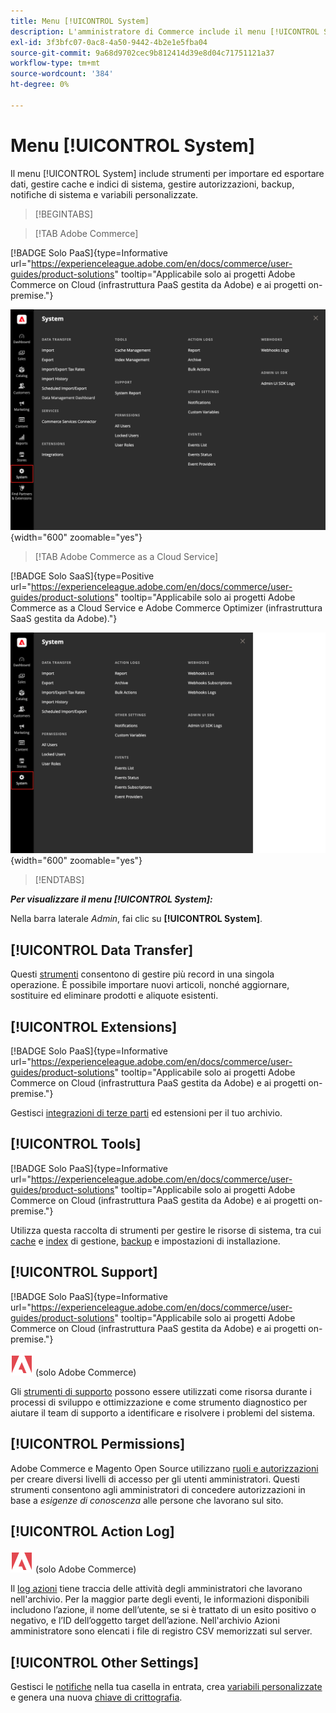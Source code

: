 ```yaml
---
title: Menu [!UICONTROL System]
description: L'amministratore di Commerce include il menu [!UICONTROL System], che fornisce l'accesso agli strumenti per l'importazione e l'esportazione di dati, la gestione della cache di sistema e degli indici, la gestione degli accessi e delle autorizzazioni dell'amministratore, i backup, le notifiche di sistema e le variabili personalizzate.
exl-id: 3f3bfc07-0ac8-4a50-9442-4b2e1e5fba04
source-git-commit: 9a68d9702cec9b812414d39e8d04c71751121a37
workflow-type: tm+mt
source-wordcount: '384'
ht-degree: 0%

---
```


# Menu [!UICONTROL System]

Il menu [!UICONTROL System] include strumenti per importare ed esportare dati, gestire cache e indici di sistema, gestire autorizzazioni, backup, notifiche di sistema e variabili personalizzate.

>[!BEGINTABS]

>[!TAB Adobe Commerce]

[!BADGE Solo PaaS]{type=Informative url="https://experienceleague.adobe.com/en/docs/commerce/user-guides/product-solutions" tooltip="Applicabile solo ai progetti Adobe Commerce on Cloud (infrastruttura PaaS gestita da Adobe) e ai progetti on-premise."}

![Menu di sistema](./assets/system-menu.png){width="600" zoomable="yes"}

>[!TAB Adobe Commerce as a Cloud Service]

[!BADGE Solo SaaS]{type=Positive url="https://experienceleague.adobe.com/en/docs/commerce/user-guides/product-solutions" tooltip="Applicabile solo ai progetti Adobe Commerce as a Cloud Service e Adobe Commerce Optimizer (infrastruttura SaaS gestita da Adobe)."}

![Menu di sistema](./assets/system-menu-accs.png){width="600" zoomable="yes"}

>[!ENDTABS]

**_Per visualizzare il menu [!UICONTROL System]:_**

Nella barra laterale _Admin_, fai clic su **[!UICONTROL System]**.

## [!UICONTROL Data Transfer]

Questi [strumenti](data-transfer.md) consentono di gestire più record in una singola operazione. È possibile importare nuovi articoli, nonché aggiornare, sostituire ed eliminare prodotti e aliquote esistenti.

## [!UICONTROL Extensions]

[!BADGE Solo PaaS]{type=Informative url="https://experienceleague.adobe.com/en/docs/commerce/user-guides/product-solutions" tooltip="Applicabile solo ai progetti Adobe Commerce on Cloud (infrastruttura PaaS gestita da Adobe) e ai progetti on-premise."}

Gestisci [integrazioni di terze parti](integrations.md) ed estensioni per il tuo archivio.

## [!UICONTROL Tools]

[!BADGE Solo PaaS]{type=Informative url="https://experienceleague.adobe.com/en/docs/commerce/user-guides/product-solutions" tooltip="Applicabile solo ai progetti Adobe Commerce on Cloud (infrastruttura PaaS gestita da Adobe) e ai progetti on-premise."}

Utilizza questa raccolta di strumenti per gestire le risorse di sistema, tra cui [cache](cache-management.md) e [index](index-management.md) di gestione, [backup](backups.md) e impostazioni di installazione.

## [!UICONTROL Support]

[!BADGE Solo PaaS]{type=Informative url="https://experienceleague.adobe.com/en/docs/commerce/user-guides/product-solutions" tooltip="Applicabile solo ai progetti Adobe Commerce on Cloud (infrastruttura PaaS gestita da Adobe) e ai progetti on-premise."}

![Adobe Commerce](../assets/adobe-logo.svg) (solo Adobe Commerce)

Gli [strumenti di supporto](support.md) possono essere utilizzati come risorsa durante i processi di sviluppo e ottimizzazione e come strumento diagnostico per aiutare il team di supporto a identificare e risolvere i problemi del sistema.

## [!UICONTROL Permissions]

Adobe Commerce e Magento Open Source utilizzano [ruoli e autorizzazioni](permissions.md) per creare diversi livelli di accesso per gli utenti amministratori. Questi strumenti consentono agli amministratori di concedere autorizzazioni in base a _esigenze di conoscenza_ alle persone che lavorano sul sito.

## [!UICONTROL Action Log]

![Adobe Commerce](../assets/adobe-logo.svg) (solo Adobe Commerce)

Il [log azioni](action-log.md) tiene traccia delle attività degli amministratori che lavorano nell&#39;archivio. Per la maggior parte degli eventi, le informazioni disponibili includono l’azione, il nome dell’utente, se si è trattato di un esito positivo o negativo, e l’ID dell’oggetto target dell’azione. Nell&#39;archivio Azioni amministratore sono elencati i file di registro CSV memorizzati sul server.

## [!UICONTROL Other Settings]

Gestisci le [notifiche](notifications.md) nella tua casella in entrata, crea [variabili personalizzate](variables-custom.md) e genera una nuova [chiave di crittografia](encryption-key.md).
